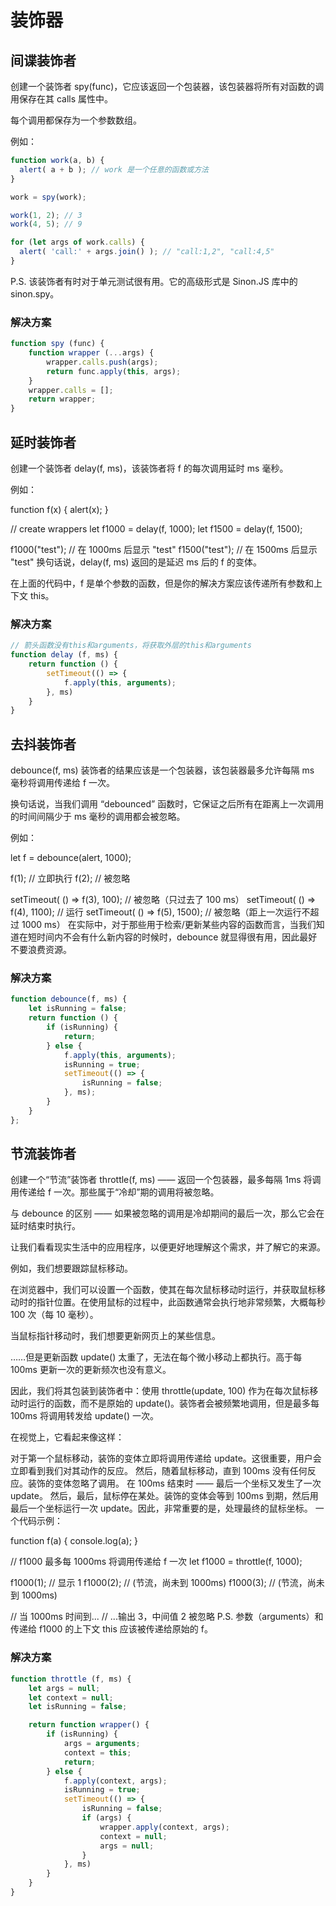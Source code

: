 # 装饰器

## 间谍装饰者

创建一个装饰者 spy(func)，它应该返回一个包装器，该包装器将所有对函数的调用保存在其 calls 属性中。

每个调用都保存为一个参数数组。

例如：

``` javascript
function work(a, b) {
  alert( a + b ); // work 是一个任意的函数或方法
}

work = spy(work);

work(1, 2); // 3
work(4, 5); // 9

for (let args of work.calls) {
  alert( 'call:' + args.join() ); // "call:1,2", "call:4,5"
}
```

P.S. 该装饰者有时对于单元测试很有用。它的高级形式是 Sinon.JS 库中的 sinon.spy。

### 解决方案

``` javascript
function spy (func) {
    function wrapper (...args) {
        wrapper.calls.push(args);
        return func.apply(this, args);
    }
    wrapper.calls = [];
    return wrapper;
}
```

## 延时装饰者

创建一个装饰者 delay(f, ms)，该装饰者将 f 的每次调用延时 ms 毫秒。

例如：

function f(x) {
  alert(x);
}

// create wrappers
let f1000 = delay(f, 1000);
let f1500 = delay(f, 1500);

f1000("test"); // 在 1000ms 后显示 "test"
f1500("test"); // 在 1500ms 后显示 "test"
换句话说，delay(f, ms) 返回的是延迟 ms 后的 f 的变体。

在上面的代码中，f 是单个参数的函数，但是你的解决方案应该传递所有参数和上下文 this。

### 解决方案

``` javascript
// 箭头函数没有this和arguments，将获取外层的this和arguments
function delay (f, ms) {
    return function () {
        setTimeout(() => {
            f.apply(this, arguments);
        }, ms)
    }
}
```

## 去抖装饰者

debounce(f, ms) 装饰者的结果应该是一个包装器，该包装器最多允许每隔 ms 毫秒将调用传递给 f 一次。

换句话说，当我们调用 “debounced” 函数时，它保证之后所有在距离上一次调用的时间间隔少于 ms 毫秒的调用都会被忽略。

例如：

let f = debounce(alert, 1000);

f(1); // 立即执行
f(2); // 被忽略

setTimeout( () => f(3), 100); // 被忽略（只过去了 100 ms）
setTimeout( () => f(4), 1100); // 运行
setTimeout( () => f(5), 1500); // 被忽略（距上一次运行不超过 1000 ms）
在实际中，对于那些用于检索/更新某些内容的函数而言，当我们知道在短时间内不会有什么新内容的时候时，debounce 就显得很有用，因此最好不要浪费资源。


### 解决方案

``` javascript
function debounce(f, ms) {
    let isRunning = false;
    return function () {
        if (isRunning) {
            return;
        } else {
            f.apply(this, arguments);
            isRunning = true;
            setTimeout(() => {
                isRunning = false;
            }, ms);
        }
    }
};
```

## 节流装饰者

创建一个“节流”装饰者 throttle(f, ms) —— 返回一个包装器，最多每隔 1ms 将调用传递给 f 一次。那些属于“冷却”期的调用将被忽略。

与 debounce 的区别 —— 如果被忽略的调用是冷却期间的最后一次，那么它会在延时结束时执行。

让我们看看现实生活中的应用程序，以便更好地理解这个需求，并了解它的来源。

例如，我们想要跟踪鼠标移动。

在浏览器中，我们可以设置一个函数，使其在每次鼠标移动时运行，并获取鼠标移动时的指针位置。在使用鼠标的过程中，此函数通常会执行地非常频繁，大概每秒 100 次（每 10 毫秒）。

当鼠标指针移动时，我们想要更新网页上的某些信息。

……但是更新函数 update() 太重了，无法在每个微小移动上都执行。高于每 100ms 更新一次的更新频次也没有意义。

因此，我们将其包装到装饰者中：使用 throttle(update, 100) 作为在每次鼠标移动时运行的函数，而不是原始的 update()。装饰者会被频繁地调用，但是最多每 100ms 将调用转发给 update() 一次。

在视觉上，它看起来像这样：

对于第一个鼠标移动，装饰的变体立即将调用传递给 update。这很重要，用户会立即看到我们对其动作的反应。
然后，随着鼠标移动，直到 100ms 没有任何反应。装饰的变体忽略了调用。
在 100ms 结束时 —— 最后一个坐标又发生了一次 update。
然后，最后，鼠标停在某处。装饰的变体会等到 100ms 到期，然后用最后一个坐标运行一次 update。因此，非常重要的是，处理最终的鼠标坐标。
一个代码示例：

function f(a) {
  console.log(a);
}

// f1000 最多每 1000ms 将调用传递给 f 一次
let f1000 = throttle(f, 1000);

f1000(1); // 显示 1
f1000(2); // (节流，尚未到 1000ms)
f1000(3); // (节流，尚未到 1000ms)

// 当 1000ms 时间到...
// ...输出 3，中间值 2 被忽略
P.S. 参数（arguments）和传递给 f1000 的上下文 this 应该被传递给原始的 f。

### 解决方案

``` javascript
function throttle (f, ms) {
    let args = null;
    let context = null;
    let isRunning = false;

    return function wrapper() {
        if (isRunning) {
            args = arguments;
            context = this;
            return;
        } else {
            f.apply(context, args);
            isRunning = true;
            setTimeout(() => {
                isRunning = false;
                if (args) {
                    wrapper.apply(context, args);
                    context = null;
                    args = null;
                }
            }, ms)
        }
    }
}
```